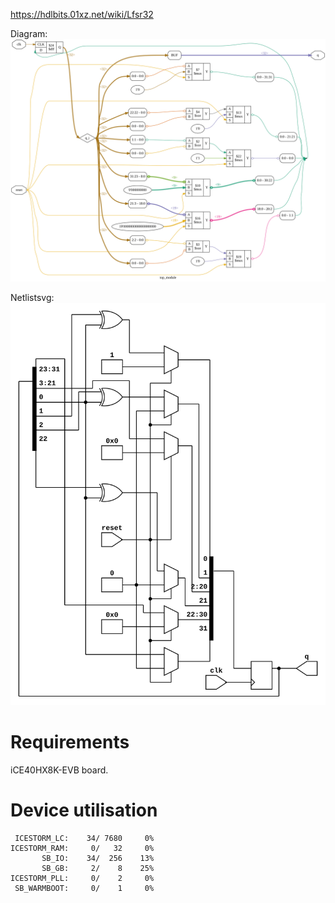 https://hdlbits.01xz.net/wiki/Lfsr32

Diagram:\
![](diagram.svg)

Netlistsvg:\
![](netlist.svg)

# Requirements

iCE40HX8K-EVB board.

# Device utilisation

```
 ICESTORM_LC:    34/ 7680     0%
ICESTORM_RAM:     0/   32     0%
       SB_IO:    34/  256    13%
       SB_GB:     2/    8    25%
ICESTORM_PLL:     0/    2     0%
 SB_WARMBOOT:     0/    1     0%
```